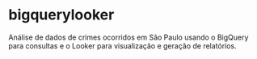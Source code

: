 # bigquerylooker
Análise de dados de crimes ocorridos em São Paulo usando o BigQuery para consultas e o Looker para visualização e geração de relatórios. 
